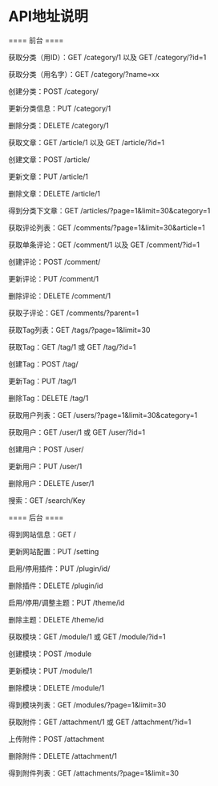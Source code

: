 API地址说明
=================

==== 前台 ====

获取分类（用ID）：GET /category/1 以及 GET /category/?id=1

获取分类（用名字）：GET /category/?name=xx

创建分类：POST /category/

更新分类信息：PUT /category/1

删除分类：DELETE /category/1



获取文章：GET /article/1 以及 GET /article/?id=1

创建文章：POST /article/

更新文章：PUT /article/1

删除文章：DELETE /article/1

得到分类下文章：GET /articles/?page=1&limit=30&category=1



获取评论列表：GET /comments/?page=1&limit=30&article=1

获取单条评论：GET /comment/1 以及 GET /comment/?id=1

创建评论：POST /comment/

更新评论：PUT /comment/1

删除评论：DELETE /comment/1

获取子评论：GET /comments/?parent=1



获取Tag列表：GET /tags/?page=1&limit=30

获取Tag：GET /tag/1 或 GET /tag/?id=1

创建Tag：POST /tag/

更新Tag：PUT /tag/1

删除Tag：DELETE /tag/1



获取用户列表：GET /users/?page=1&limit=30&category=1

获取用户：GET /user/1 或 GET /user/?id=1

创建用户：POST /user/

更新用户：PUT /user/1

删除用户：DELETE /user/1



搜索：GET /search/Key



==== 后台 ====


得到网站信息：GET /

更新网站配置：PUT /setting



启用/停用插件：PUT /plugin/id/

删除插件：DELETE /plugin/id



启用/停用/调整主题：PUT /theme/id

删除主题：DELETE /theme/id



获取模块：GET /module/1 或 GET /module/?id=1

创建模块：POST /module

更新模块：PUT /module/1

删除模块：DELETE /module/1

得到模块列表：GET /modules/?page=1&limit=30



获取附件：GET /attachment/1 或 GET /attachment/?id=1

上传附件：POST /attachment

删除附件：DELETE /attachment/1

得到附件列表：GET /attachments/?page=1&limit=30
